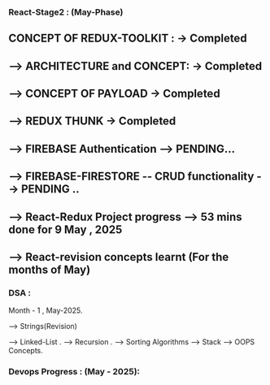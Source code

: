 ### React-Stage2 : (May-Phase)

## CONCEPT OF REDUX-TOOLKIT : -> Completed

## --> ARCHITECTURE and CONCEPT: -> Completed 

## --> CONCEPT OF PAYLOAD -> Completed 

## --> REDUX THUNK -> Completed

## --> FIREBASE Authentication --> PENDING...

## --> FIREBASE-FIRESTORE -- CRUD functionality --> PENDING ..

## --> React-Redux Project progress --> 53 mins done for 9 May , 2025 

## --> React-revision concepts learnt (For the months of May)


### DSA :
Month - 1 , May-2025.

--> Strings(Revision)

--> Linked-List .
--> Recursion . 
--> Sorting Algorithms 
--> Stack 
--> OOPS Concepts.


### Devops Progress : (May - 2025):








